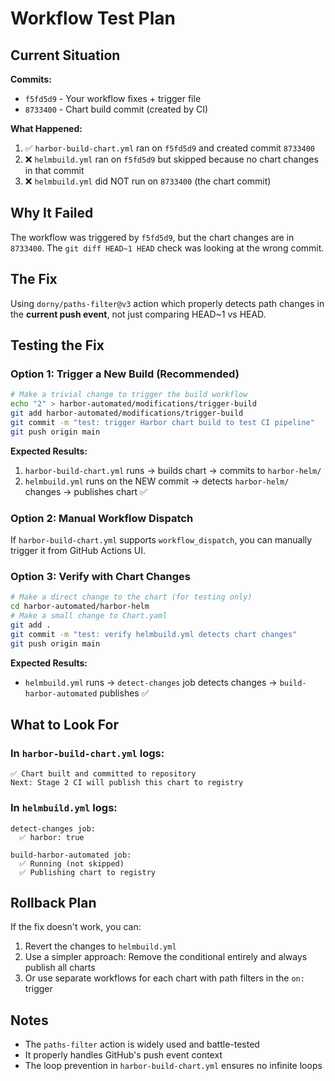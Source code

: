 # Workflow Test Plan

## Current Situation

**Commits:**
- `f5fd5d9` - Your workflow fixes + trigger file
- `8733400` - Chart build commit (created by CI)

**What Happened:**
1. ✅ `harbor-build-chart.yml` ran on `f5fd5d9` and created commit `8733400`
2. ❌ `helmbuild.yml` ran on `f5fd5d9` but skipped because no chart changes in that commit
3. ❌ `helmbuild.yml` did NOT run on `8733400` (the chart commit)

## Why It Failed

The workflow was triggered by `f5fd5d9`, but the chart changes are in `8733400`. The `git diff HEAD~1 HEAD` check was looking at the wrong commit.

## The Fix

Using `dorny/paths-filter@v3` action which properly detects path changes in the **current push event**, not just comparing HEAD~1 vs HEAD.

## Testing the Fix

### Option 1: Trigger a New Build (Recommended)

```bash
# Make a trivial change to trigger the build workflow
echo "2" > harbor-automated/modifications/trigger-build
git add harbor-automated/modifications/trigger-build
git commit -m "test: trigger Harbor chart build to test CI pipeline"
git push origin main
```

**Expected Results:**
1. `harbor-build-chart.yml` runs → builds chart → commits to `harbor-helm/`
2. `helmbuild.yml` runs on the NEW commit → detects `harbor-helm/` changes → publishes chart ✅

### Option 2: Manual Workflow Dispatch

If `harbor-build-chart.yml` supports `workflow_dispatch`, you can manually trigger it from GitHub Actions UI.

### Option 3: Verify with Chart Changes

```bash
# Make a direct change to the chart (for testing only)
cd harbor-automated/harbor-helm
# Make a small change to Chart.yaml
git add .
git commit -m "test: verify helmbuild.yml detects chart changes"
git push origin main
```

**Expected Results:**
- `helmbuild.yml` runs → `detect-changes` job detects changes → `build-harbor-automated` publishes ✅

## What to Look For

### In `harbor-build-chart.yml` logs:
```
✅ Chart built and committed to repository
Next: Stage 2 CI will publish this chart to registry
```

### In `helmbuild.yml` logs:
```
detect-changes job:
  ✅ harbor: true

build-harbor-automated job:
  ✅ Running (not skipped)
  ✅ Publishing chart to registry
```

## Rollback Plan

If the fix doesn't work, you can:
1. Revert the changes to `helmbuild.yml`
2. Use a simpler approach: Remove the conditional entirely and always publish all charts
3. Or use separate workflows for each chart with path filters in the `on:` trigger

## Notes

- The `paths-filter` action is widely used and battle-tested
- It properly handles GitHub's push event context
- The loop prevention in `harbor-build-chart.yml` ensures no infinite loops
